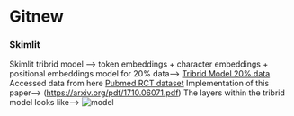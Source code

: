 # Gitnew

### Skimlit

Skimlit tribrid model --> token embeddings + character embeddings + positional embeddings model for 20% data--> [Tribrid Model 20% data](https://drive.google.com/drive/folders/10KZe5gTz5bVZ68YyIQcIwWLTZBYleaD_?usp=drive_link)
Accessed data from here [Pubmed RCT dataset](https://github.com/Franck-Dernoncourt/pubmed-rct)
Implementation of this paper--> (https://arxiv.org/pdf/1710.06071.pdf)
The layers within the tribrid model looks like--> ![model](https://github.com/garvit088/Gitnew/assets/97309123/830cdff7-b509-4ea1-b2dd-347ce6bbf335)
